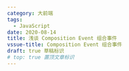 ```yaml
---
category: 大前端
tags:
  - JavaScript
date: 2020-08-14
title: 浅谈 Composition Event 组合事件
vssue-title: Composition Event 组合事件
draft: true 草稿标识
# top: true 置顶文章标识
---
```



<!-- more -->


